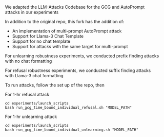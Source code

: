 We adapted the LLM-Attacks Codebase for the GCG and AutoPrompt attacks in our experiments


In addition to the original repo, this fork has the addition of:

- An implementation of multi-prompt AutoPrompt attack
- Support for Llama-3 Chat Template
- Support for no chat template
- Support for attacks with the same target for multi-prompt


For unlearning robustness experiments, we conducted prefix finding attacks with no chat formatting

For refusal robustness experiments, we conducted suffix finding attacks with Llama-3 chat formatting

To run attacks, follow the set up of the repo, then

For 1-hr refusal attack
```
cd experiments/launch_scripts
bash run_gcg_time_bound_individual_refusal.sh "MODEL_PATH"
```

For 1-hr unlearning attack
```
cd experiments/launch_scripts
bash run_gcg_time_bound_individual_unlearning.sh "MODEL_PATH"
```

